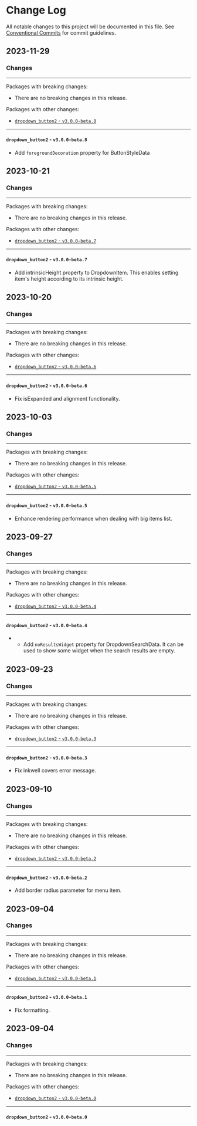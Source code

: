 # Change Log

All notable changes to this project will be documented in this file.
See [Conventional Commits](https://conventionalcommits.org) for commit guidelines.

## 2023-11-29

### Changes

---

Packages with breaking changes:

 - There are no breaking changes in this release.

Packages with other changes:

 - [`dropdown_button2` - `v3.0.0-beta.8`](#dropdown_button2---v300-beta8)

---

#### `dropdown_button2` - `v3.0.0-beta.8`

 - Add `foregroundDecoration` property for ButtonStyleData


## 2023-10-21

### Changes

---

Packages with breaking changes:

 - There are no breaking changes in this release.

Packages with other changes:

 - [`dropdown_button2` - `v3.0.0-beta.7`](#dropdown_button2---v300-beta7)

---

#### `dropdown_button2` - `v3.0.0-beta.7`

 - Add intrinsicHeight property to DropdownItem. This enables setting item's height according to its intrinsic height.


## 2023-10-20

### Changes

---

Packages with breaking changes:

 - There are no breaking changes in this release.

Packages with other changes:

 - [`dropdown_button2` - `v3.0.0-beta.6`](#dropdown_button2---v300-beta6)

---

#### `dropdown_button2` - `v3.0.0-beta.6`

 - Fix isExpanded and alignment functionality.


## 2023-10-03

### Changes

---

Packages with breaking changes:

 - There are no breaking changes in this release.

Packages with other changes:

 - [`dropdown_button2` - `v3.0.0-beta.5`](#dropdown_button2---v300-beta5)

---

#### `dropdown_button2` - `v3.0.0-beta.5`

 - Enhance rendering performance when dealing with big items list.


## 2023-09-27

### Changes

---

Packages with breaking changes:

 - There are no breaking changes in this release.

Packages with other changes:

 - [`dropdown_button2` - `v3.0.0-beta.4`](#dropdown_button2---v300-beta4)

---

#### `dropdown_button2` - `v3.0.0-beta.4`

 - - Add `noResultsWidget` property for DropdownSearchData. It can be used to show some widget when the search results are empty.


## 2023-09-23

### Changes

---

Packages with breaking changes:

 - There are no breaking changes in this release.

Packages with other changes:

 - [`dropdown_button2` - `v3.0.0-beta.3`](#dropdown_button2---v300-beta3)

---

#### `dropdown_button2` - `v3.0.0-beta.3`

 - Fix inkwell covers error message.


## 2023-09-10

### Changes

---

Packages with breaking changes:

 - There are no breaking changes in this release.

Packages with other changes:

 - [`dropdown_button2` - `v3.0.0-beta.2`](#dropdown_button2---v300-beta2)

---

#### `dropdown_button2` - `v3.0.0-beta.2`

 - Add border radius parameter for menu item.


## 2023-09-04

### Changes

---

Packages with breaking changes:

 - There are no breaking changes in this release.

Packages with other changes:

 - [`dropdown_button2` - `v3.0.0-beta.1`](#dropdown_button2---v300-beta1)

---

#### `dropdown_button2` - `v3.0.0-beta.1`

 - Fix formatting.


## 2023-09-04

### Changes

---

Packages with breaking changes:

 - There are no breaking changes in this release.

Packages with other changes:

 - [`dropdown_button2` - `v3.0.0-beta.0`](#dropdown_button2---v300-beta0)

---

#### `dropdown_button2` - `v3.0.0-beta.0`

